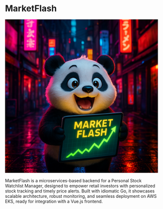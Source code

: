 # MarketFlash

![Exited-stock-panda](./assets/logo.png)

MarketFlash is a microservices-based backend for a Personal Stock Watchlist Manager, designed to empower retail investors with personalized stock tracking and timely price alerts. Built with idiomatic Go, it showcases scalable architecture, robust monitoring, and seamless deployment on AWS EKS, ready for integration with a Vue.js frontend.
